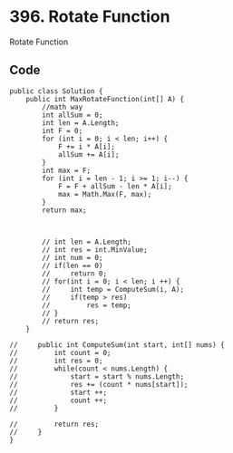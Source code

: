 # 396. Rotate Function
Rotate Function

## Code
    public class Solution {
        public int MaxRotateFunction(int[] A) {
            //math way
            int allSum = 0;
            int len = A.Length;
            int F = 0;
            for (int i = 0; i < len; i++) {
                F += i * A[i];
                allSum += A[i];
            }
            int max = F;
            for (int i = len - 1; i >= 1; i--) {
                F = F + allSum - len * A[i];
                max = Math.Max(F, max);
            }
            return max;   
            
            
            
            // int len = A.Length;
            // int res = int.MinValue;
            // int num = 0;
            // if(len == 0)
            //     return 0;
            // for(int i = 0; i < len; i ++) {
            //     int temp = ComputeSum(i, A);
            //     if(temp > res)
            //         res = temp;
            // }
            // return res;
        }
        
    //     public int ComputeSum(int start, int[] nums) {
    //         int count = 0;
    //         int res = 0;
    //         while(count < nums.Length) {
    //             start = start % nums.Length;
    //             res += (count * nums[start]);
    //             start ++;
    //             count ++;
    //         }
            
    //         return res;
    //     }
    }
